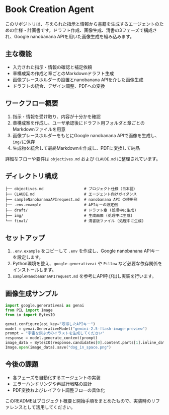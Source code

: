 # Book Creation Agent

このリポジトリは、与えられた指示と情報から書籍を生成するエージェントのための仕様・計画書です。ドラフト作成、画像生成、清書の3フェーズで構成され、Google nanobanana APIを用いた画像生成を組み込みます。

## 主な機能
- 入力された指示・情報の確認と補足依頼
- 章構成案の作成と章ごとのMarkdownドラフト生成
- 画像プレースホルダーの設置とnanobanana APIを介した画像生成
- ドラフトの統合、デザイン調整、PDFへの変換

## ワークフロー概要
1. 指示・情報を受け取り、内容が十分かを確認
2. 章構成案を作成し、ユーザ承認後にドラフト用フォルダと章ごとのMarkdownファイルを用意
3. 画像プレースホルダーをもとにGoogle nanobanana APIで画像を生成し、`img/`に保存
4. 生成物を統合して最終Markdownを作成し、PDFに変換して納品

詳細なフローや要件は `objectives.md` および `CLAUDE.md` に整理されています。

## ディレクトリ構成
```
├── objectives.md                  # プロジェクト仕様（日本語）
├── CLAUDE.md                      # エージェント向けガイダンス
├── sampleNanobananaAPIrequest.md  # nanobanana API の使用例
├── .env.example                   # APIキーの設定例
├── draft/                         # ドラフト章 (処理中に生成)
├── img/                           # 生成画像 (処理中に生成)
└── final/                         # 清書版ファイル (処理中に生成)
```

## セットアップ
1. `.env.example` をコピーして `.env` を作成し、Google nanobanana APIキーを設定します。
2. Python環境を整え、`google-generativeai` や `Pillow` など必要な依存関係をインストールします。
3. `sampleNanobananaAPIrequest.md` を参考にAPI呼び出し実装を行います。

## 画像生成サンプル
```python
import google.generativeai as genai
from PIL import Image
from io import BytesIO

genai.configure(api_key="取得したAPIキー")
model = genai.GenerativeModel("gemini-2.5-flash-image-preview")
prompt = "宇宙を飛ぶ犬のイラストを生成してください"
response = model.generate_content(prompt)
image_data = BytesIO(response.candidates[0].content.parts[1].inline_data.data)
Image.open(image_data).save("dog_in_space.png")
```

## 今後の課題
- 各フェーズを自動化するエージェントの実装
- エラーハンドリングや再試行戦略の設計
- PDF変換およびレイアウト調整フローの具体化

このREADMEはプロジェクト概要と開始手順をまとめたもので、実装時のリファレンスとして活用してください。
